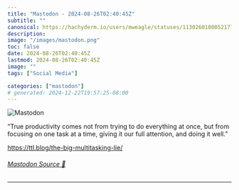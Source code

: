 ```yaml
---
title: "Mastodon - 2024-08-26T02:40:45Z"
subtitle: ""
canonical: https://hachyderm.io/users/mweagle/statuses/113026010005217798
description:
image: "/images/mastodon.png"
toc: false
date: 2024-08-26T02:40:45Z
lastmod: 2024-08-26T02:40:45Z
image: ""
tags: ["Social Media"]

categories: ["mastodon"]
# generated: 2024-12-22T19:57:25-08:00
---
```

![Mastodon](/images/mastodon.png)

<p>“True productivity comes not from trying to do everything at once, but from focusing on one task at a time, giving it our full attention, and doing it well.”</p><p><a href="https://ttl.blog/the-big-multitasking-lie/" target="_blank" rel="nofollow noopener noreferrer" translate="no"><span class="invisible">https://</span><span class="ellipsis">ttl.blog/the-big-multitasking-</span><span class="invisible">lie/</span></a></p>


###### [Mastodon Source 🐘](https://hachyderm.io/@mweagle/113026010005217798)

___
